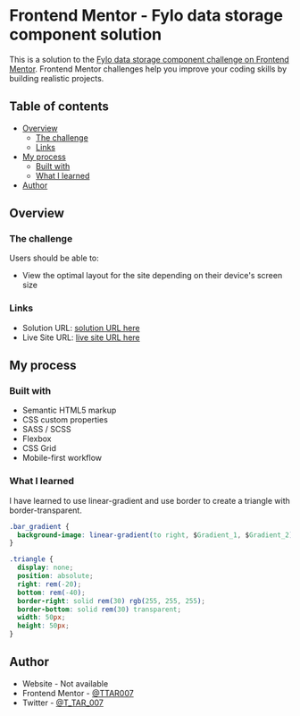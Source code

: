 # Frontend Mentor - Fylo data storage component solution

This is a solution to the [Fylo data storage component challenge on Frontend Mentor](https://www.frontendmentor.io/challenges/fylo-data-storage-component-1dZPRbV5n). Frontend Mentor challenges help you improve your coding skills by building realistic projects.

## Table of contents

- [Overview](#overview)
  - [The challenge](#the-challenge)
  - [Links](#links)
- [My process](#my-process)
  - [Built with](#built-with)
  - [What I learned](#what-i-learned)
- [Author](#author)

## Overview

### The challenge

Users should be able to:

- View the optimal layout for the site depending on their device's screen size

### Links

- Solution URL: [solution URL here](https://www.frontendmentor.io/solutions/fylo-data-storagemobile-first-kU-FW2k_wH)
- Live Site URL: [live site URL here](https://ttar007.github.io/fylo-data-storage/)

## My process

### Built with

- Semantic HTML5 markup
- CSS custom properties
- SASS / SCSS
- Flexbox
- CSS Grid
- Mobile-first workflow

### What I learned

I have learned to use linear-gradient and use border to create a triangle with border-transparent.

```css
.bar_gradient {
  background-image: linear-gradient(to right, $Gradient_1, $Gradient_2);
}
```

```css
.triangle {
  display: none;
  position: absolute;
  right: rem(-20);
  bottom: rem(-40);
  border-right: solid rem(30) rgb(255, 255, 255);
  border-bottom: solid rem(30) transparent;
  width: 50px;
  height: 50px;
}
```

## Author

- Website - Not available
- Frontend Mentor - [@TTAR007](https://www.frontendmentor.io/profile/TTAR007)
- Twitter - [@T_TAR_007](https://www.twitter.com/T_TAR_007)
